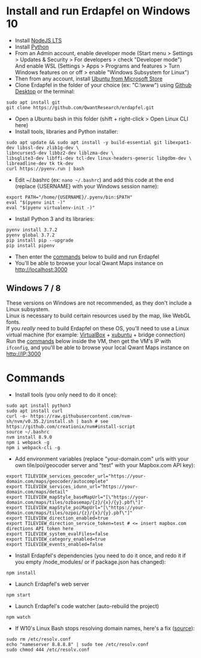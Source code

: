 # Install and run Erdapfel on Windows 10

- Install [NodeJS LTS](https://nodejs.org/en/download/)
- Install [Python](https://www.python.org/downloads/)
- From an Admin account, enable developer mode (Start menu > Settings > Updates & Security > For developers > check "Developer mode")
<br>And enable WSL (Settings > Apps > Programs and features > Turn Windows features on or off > enable "Windows Subsystem for Linux")
- Then from any account, install [Ubuntu from Microsoft Store](https://www.microsoft.com/fr-fr/p/ubuntu/9nblggh4msv6?activetab=pivot:overviewtab)
- Clone Erdapfel in the folder of your choice (ex: "C:\www\") using [Github Desktop](https://desktop.github.com/) or the terminal: 

```
sudo apt install git
git clone https://github.com/QwantResearch/erdapfel.git
```

- Open a Ubuntu bash in this folder (shift + right-click > Open Linux CLI here)
- Install tools, libraries and Python installer:

```
sudo apt update && sudo apt install -y build-essential git libexpat1-dev libssl-dev zlib1g-dev \
libncurses5-dev libbz2-dev liblzma-dev \
libsqlite3-dev libffi-dev tcl-dev linux-headers-generic libgdbm-dev \
libreadline-dev tk tk-dev
curl https://pyenv.run | bash
```

- Edit ~/.bashrc (ex: ```nano ~/.bashrc```) and add this code at the end (replace {USERNAME} with your Windows session name):

```
export PATH="/home/{USERNAME}/.pyenv/bin:$PATH"
eval "$(pyenv init -)"
eval "$(pyenv virtualenv-init -)"
```

- Install Python 3 and its libraries:

```
pyenv install 3.7.2
pyenv global 3.7.2
pip install pip --upgrade
pip install pipenv
```

- Then enter the [commands](#commands) below to build and run Erdapfel
- You'll be able to browse your local Qwant Maps instance on [http://localhost:3000](http://localhost:3000)

## Windows 7 / 8

These versions on Windows are not recommended, as they don't include a Linux subsystem.
<br>Linux is necessary to build certain resources used by the map, like WebGL fonts.
<br>If you *really* need to build Erdapfel on these OS, you'll need to use a Linux virtual machine (for example: [VirtualBox](https://www.virtualbox.org/) + [xubuntu](http://cdimages.ubuntu.com/xubuntu/releases/18.04/release/xubuntu-18.04.1-desktop-amd64.iso) + bridge connection)
<br>Run the [commands](#commands) below inside the VM, then get the VM's IP with `ifconfig`, and you'll be able to browse your local Qwant Maps instance on [http://IP:3000](http://IP:3000)

# Commands

- Install tools (you only need to do it once):
```
sudo apt install python3
sudo apt install curl
curl -o- https://raw.githubusercontent.com/nvm-sh/nvm/v0.35.2/install.sh | bash # see https://github.com/creationix/nvm#install-script
source ~/.bashrc
nvm install 8.9.0
npm i webpack -g
npm i webpack-cli -g
```

- Add environment variables (replace "your-domain.com" urls with your own tile/poi/geocoder server and "test" with your Mapbox.com API key):

```
export TILEVIEW_services_geocoder_url="https://your-domain.com/maps/geocoder/autocomplete"
export TILEVIEW_services_idunn_url="https://your-domain.com/maps/detail"
export TILEVIEW_mapStyle_baseMapUrl="[\"https://your-domain.com/maps/tiles/ozbasemap/{z}/{x}/{y}.pbf\"]"
export TILEVIEW_mapStyle_poiMapUrl="[\"https://your-domain.com/maps/tiles/ozpoi/{z}/{x}/{y}.pbf\"]"
export TILEVIEW_direction_enabled=true
export TILEVIEW_direction_service_token=test # <= insert mapbox.com directions API token here
export TILEVIEW_system_evalFiles=false
export TILEVIEW_category_enabled=true
export TILEVIEW_events_enabled=false
```

- Install Erdapfel's dependencies (you need to do it once, and redo it if you empty /node_modules/ or if package.json has changed):

```
npm install
```

- Launch Erdapfel's web server

```
npm start
```

- Launch Erdapfel's code watcher (auto-rebuild the project)

```
npm watch
```

- If W10's Linux Bash stops resolving domain names, here's a fix ([source](https://github.com/microsoft/WSL/issues/3268#issuecomment-485096972)):

```
sudo rm /etc/resolv.conf
echo "nameserver 8.8.8.8" | sudo tee /etc/resolv.conf
sudo chmod 444 /etc/resolv.conf
```
